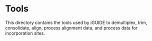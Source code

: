 # Tools
This directory contains the tools used by iGUIDE to demultiplex, trim, consolidate, align, process alignment data, and process data for incorporation sites.
